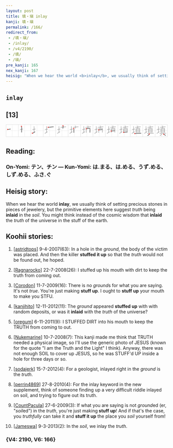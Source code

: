 ```yaml
---
layout: post
title: 填・塡 inlay
kanji: 填・塡
permalink: /166/
redirect_from:
 - /填・塡/
 - /inlay/
 - /v4/2190/
 - /填/
 - /塡/
pre_kanji: 165
nex_kanji: 167
heisig: "When we hear the world <b>inlay</b>, we usually think of setting precious stones in pieces of jewelery, but the primitive elements here suggest <i>truth</i> being <b>inlaid</b> in the <i>soil</i>. You might think instead of the cosmic wisdom that <b>inlaid</b> the <i>truth</i> of the universe in the stuff of the earth."
---
```


## `inlay`

## [13]

<div class="stroke"><img src="../images/E5A1AB.png" /></div>

## Reading:

### On-Yomi: テン、チン &mdash; Kun-Yomi: は.まる、は.める、うず.める、しず.める、ふさ.ぐ

## Heisig story:

When we hear the world <b>inlay</b>, we usually think of setting precious stones in pieces of jewelery, but the primitive elements here suggest <i>truth</i> being <b>inlaid</b> in the <i>soil</i>. You might think instead of the cosmic wisdom that <b>inlaid</b> the <i>truth</i> of the universe in the stuff of the earth.

## Koohii stories:

1) [<a href="http://kanji.koohii.com/profile/astridtops">astridtops</a>] 9-4-2007(63): In a hole in the <em>ground</em>, the body of the victim was placed. And then the killer <strong>stuffed it up</strong> so that the <em>truth</em> would not be found out, he hoped.

2) [<a href="http://kanji.koohii.com/profile/Ragnarocko">Ragnarocko</a>] 22-7-2008(26): I stuffed up his mouth with dirt to keep the truth from coming out.

3) [<a href="http://kanji.koohii.com/profile/Corodon">Corodon</a>] 11-7-2009(16): There is no <em>ground</em>s for what you are saying. It&#039;s not <em>true</em>. You&#039;re just making <strong>stuff up</strong>. I ought to <strong>stuff up</strong> your mouth to make you STFU.

4) [<a href="http://kanji.koohii.com/profile/kanjihito">kanjihito</a>] 12-11-2012(11): The <em>ground</em> appeared <strong>stuffed up</strong> with with random deposits, or was it <strong>inlaid</strong> with the <em>truth</em> of the universe?

5) [<a href="http://kanji.koohii.com/profile/oregum">oregum</a>] 6-11-2011(9): I STUFFED DIRT into his mouth to keep the TRUTH from coming to out.

6) [<a href="http://kanji.koohii.com/profile/Nukemarine">Nukemarine</a>] 10-7-2008(7): This kanji made me think that TRUTH needed a physical image, so I&#039;ll use the generic photo of JESUS (known for the quote &quot;I am the Truth and the Light&quot; I think). Anyway, there was not enough SOIL to cover up JESUS, so he was STUFF&#039;d UP inside a hole for three days or so.

7) [<a href="http://kanji.koohii.com/profile/sodajerk">sodajerk</a>] 15-7-2012(4): For a geologist, inlayed right in the <em>ground</em> is the <em>truth</em>.

8) [<a href="http://kanji.koohii.com/profile/perrin4869">perrin4869</a>] 27-8-2010(4): For the inlay keyword in the new supplement, think of someone finding up a very difficult riddle inlayed on soil, and trying to figure out its truth.

9) [<a href="http://kanji.koohii.com/profile/CountPacula">CountPacula</a>] 27-6-2009(3): If what you are saying is not <em>ground</em>ed (er, &quot;<em>soil</em>ed&quot;) in the <em>truth</em>, you&#039;re just making<strong> stuff up</strong>! And if that&#039;s the case, you <em>truthfully</em> can take it and <strong>stuff it up</strong> the place you <em>soil</em> yourself from!

10) [<a href="http://kanji.koohii.com/profile/Jameswa">Jameswa</a>] 9-3-2013(2): In the <em>soil</em>, we inlay the <em>truth</em>.

### {V4: 2190, V6: 166}
